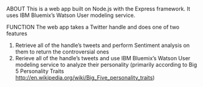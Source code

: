 

ABOUT
This is a web app built on Node.js with the Express framework. It uses IBM Bluemix’s Watson User modeling service.

FUNCTION
The web app takes a Twitter handle and does one of two features
1) Retrieve all of the handle’s tweets and perform Sentiment analysis on them to return the controversial ones
2) Rerieve all of the handle’s tweets and use IBM Bluemix’s Watson User modeling service to analyze their personality (primarily according to Big 5 Personality Traits http://en.wikipedia.org/wiki/Big_Five_personality_traits)

